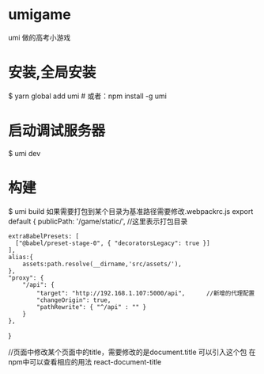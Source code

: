 # umigame
umi 做的高考小游戏

# 安装,全局安装
$ yarn global add umi # 或者：npm install -g umi

# 启动调试服务器
$ umi dev

# 构建
$ umi build
如果需要打包到某个目录为基准路径需要修改.webpackrc.js
export default {
    publicPath: '/game/static/',    //这里表示打包目录

    extraBabelPresets: [
      ["@babel/preset-stage-0", { "decoratorsLegacy": true }]
    ],
    alias:{
        assets:path.resolve(__dirname,'src/assets/'),
    },
    "proxy": {
        "/api": {
            "target": "http://192.168.1.107:5000/api",      //新增的代理配置
            "changeOrigin": true,
            "pathRewrite": { "^/api" : "" }
        }
    },
}

//页面中修改某个页面中的title，需要修改的是document.title
可以引入这个包 在npm中可以查看相应的用法
react-document-title


